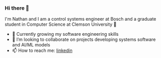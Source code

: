 ### Hi there 👋
I'm Nathan and I am a control systems engineer at Bosch and a graduate student in Computer Science at Clemson University 🐅
- 🌱 Currently growing my software engineering skills
- 🤝 I’m looking to collaborate on projects developing systems software and AI/ML models
- 📫 How to reach me: [linkedin](https://www.linkedin.com/in/nathanpage2/)

<!--
**ndpage/ndpage** is a ✨ _special_ ✨ repository because its `README.md` (this file) appears on your GitHub profile.

Here are some ideas to get you started:


- 🌱 I’m currently learning ...
- 👯 I’m looking to collaborate on ...
- 🤔 I’m looking for help with ...
- 💬 Ask me about ...
- 📫 How to reach me: ...
- 😄 Pronouns: ...
- ⚡ Fun fact: ...
-->
